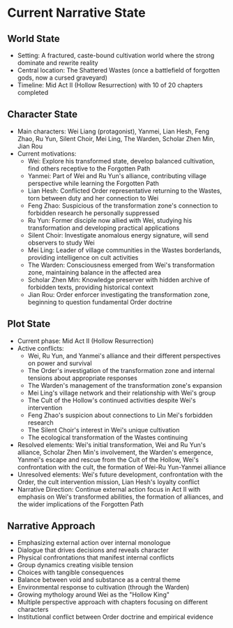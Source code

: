 # Current Narrative State

## World State
- Setting: A fractured, caste-bound cultivation world where the strong dominate and rewrite reality
- Central location: The Shattered Wastes (once a battlefield of forgotten gods, now a cursed graveyard)
- Timeline: Mid Act II (Hollow Resurrection) with 10 of 20 chapters completed

## Character State
- Main characters: Wei Liang (protagonist), Yanmei, Lian Hesh, Feng Zhao, Ru Yun, Silent Choir, Mei Ling, The Warden, Scholar Zhen Min, Jian Rou
- Current motivations: 
  - Wei: Explore his transformed state, develop balanced cultivation, find others receptive to the Forgotten Path
  - Yanmei: Part of Wei and Ru Yun's alliance, contributing village perspective while learning the Forgotten Path
  - Lian Hesh: Conflicted Order representative returning to the Wastes, torn between duty and her connection to Wei
  - Feng Zhao: Suspicious of the transformation zone's connection to forbidden research he personally suppressed
  - Ru Yun: Former disciple now allied with Wei, studying his transformation and developing practical applications
  - Silent Choir: Investigate anomalous energy signature, will send observers to study Wei
  - Mei Ling: Leader of village communities in the Wastes borderlands, providing intelligence on cult activities
  - The Warden: Consciousness emerged from Wei's transformation zone, maintaining balance in the affected area
  - Scholar Zhen Min: Knowledge preserver with hidden archive of forbidden texts, providing historical context
  - Jian Rou: Order enforcer investigating the transformation zone, beginning to question fundamental Order doctrine

## Plot State
- Current phase: Mid Act II (Hollow Resurrection)
- Active conflicts: 
  - Wei, Ru Yun, and Yanmei's alliance and their different perspectives on power and survival
  - The Order's investigation of the transformation zone and internal tensions about appropriate responses
  - The Warden's management of the transformation zone's expansion
  - Mei Ling's village network and their relationship with Wei's group
  - The Cult of the Hollow's continued activities despite Wei's intervention
  - Feng Zhao's suspicion about connections to Lin Mei's forbidden research
  - The Silent Choir's interest in Wei's unique cultivation
  - The ecological transformation of the Wastes continuing
- Resolved elements: Wei's initial transformation, Wei and Ru Yun's alliance, Scholar Zhen Min's involvement, the Warden's emergence, Yanmei's escape and rescue from the Cult of the Hollow, Wei's confrontation with the cult, the formation of Wei-Ru Yun-Yanmei alliance
- Unresolved elements: Wei's future development, confrontation with the Order, the cult intervention mission, Lian Hesh's loyalty conflict
- Narrative Direction: Continue external action focus in Act II with emphasis on Wei's transformed abilities, the formation of alliances, and the wider implications of the Forgotten Path

## Narrative Approach
- Emphasizing external action over internal monologue
- Dialogue that drives decisions and reveals character
- Physical confrontations that manifest internal conflicts
- Group dynamics creating visible tension
- Choices with tangible consequences
- Balance between void and substance as a central theme
- Environmental response to cultivation (through the Warden)
- Growing mythology around Wei as the "Hollow King"
- Multiple perspective approach with chapters focusing on different characters
- Institutional conflict between Order doctrine and empirical evidence
